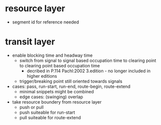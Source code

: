 
# resource layer

  * segment id for reference needed

# transit layer

  * enable blocking time and headway time
    * switch from signal to signal based occupation time to clearing point to clearing point based occupation time
      * decribed in P.114  Pachl:2002 3.edition - no longer included in higher editions
    * trigger/breaking point still oriented towards signals
  * cases: pass, run-start, run-end, route-begin, route-extend
    * minimal snippets might be combined
    * edge cases: (swinging) overlap
  * take resource boundery from resource layer
    * push or pull
    * push suiteable for run-start
    * pull suiteable for route-extend
